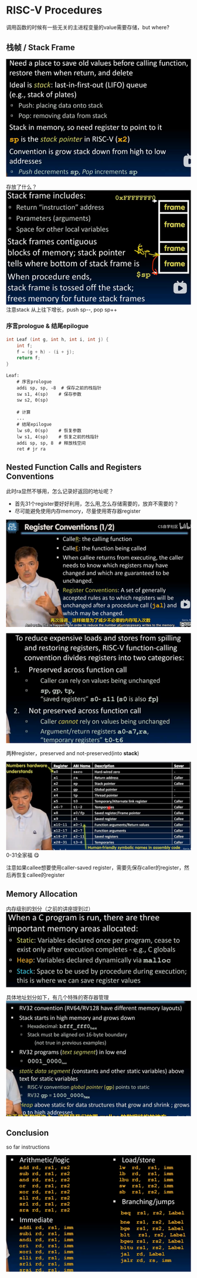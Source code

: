 # RISC-V Procedures

调用函数的时候有一些无关的主进程变量的value需要存储，but where?

## 栈帧 / Stack Frame
![alt text](image.png)

存放了什么？
![alt text](image-1.png)
注意stack 从上往下增长，push sp--, pop sp++

### 序言prologue & 结尾epilogue
```c
int Leaf (int g, int h, int i, int j) {
    int f;
    f = (g + h) - (i + j);
    return f;
}
```

```assembly
Leaf:
    # 序言prologue
    addi sp, sp, -8  # 保存之前的栈指针
    sw s1, 4(sp)    # 保存参数
    sw s2, 0(sp)

    # 计算
    ...
    # 结尾epilogue
    lw s0, 0(sp)    # 恢复参数
    lw s1, 4(sp)    # 恢复之前的栈指针
    addi sp, sp, 8  # 释放栈空间
    ret # jr ra
```

## Nested Function Calls and Registers Conventions
此时ra显然不够用，怎么记录好返回的地址呢？
- 首先31个register要好好利用，怎么用,怎么存储需要的，放弃不需要的？
- 尽可能避免使用内存memory，尽量使用寄存器register

![alt text](image-2.png)


![alt text](image-3.png)

两种register，preserved and not-preserved(into **stack**)

![alt text](image-4.png)
0-31全家福 :yum:

注意如果callee想要使用caller-saved register，需要先保存caller的register，然后再恢复callee的register


## Memory Allocation
内存级别的划分（之前的讲座提到过）
![alt text](image-5.png)

具体地址划分如下，有几个特殊的寄存器管理
![alt text](image-6.png)

## Conclusion
so far instructions

![alt text](image-7.png)


